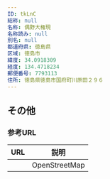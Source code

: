 ```yaml
---
ID: tkLnC
総称: null
名称: 偶野大権現
名称読み: null
別名: null
都道府県: 徳島県
区域: 徳島市
緯度: 34.0918309
経度: 134.4718234
郵便番号: 7793113
住所: 徳島県徳島市国府町川原田２９６
---
```


## その他

### 参考URL

| URL | 説明          |
| --- | ------------- |
|     | OpenStreetMap |
